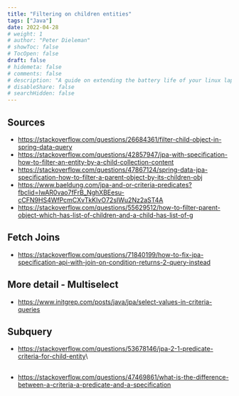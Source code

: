 ```yaml
---
title: "Filtering on children entities"
tags: ["Java"]
date: 2022-04-28
# weight: 1
# author: "Peter Dieleman"
# showToc: false
# TocOpen: false
draft: false
# hidemeta: false
# comments: false
# description: "A guide on extending the battery life of your linux laptop"
# disableShare: false
# searchHidden: false
---
```


## Sources

- <https://stackoverflow.com/questions/26684361/filter-child-object-in-spring-data-query>
- <https://stackoverflow.com/questions/42857947/jpa-with-specification-how-to-filter-an-entity-by-a-child-collection-content>
- <https://stackoverflow.com/questions/47867124/spring-data-jpa-specification-how-to-filter-a-parent-object-by-its-children-obj>
- <https://www.baeldung.com/jpa-and-or-criteria-predicates?fbclid=IwAR0vao7fFrB_NghXBEesu-cCFN9HS4WfPcmCXvTkKIvO72sIWu2Nz2aST4A>
- <https://stackoverflow.com/questions/55629512/how-to-filter-parent-object-which-has-list-of-children-and-a-child-has-list-of-g>


## Fetch Joins

- <https://stackoverflow.com/questions/71840199/how-to-fix-jpa-specification-api-with-join-on-condition-returns-2-query-instead>

## More detail - Multiselect

- <https://www.initgrep.com/posts/java/jpa/select-values-in-criteria-queries>

## Subquery

- <https://stackoverflow.com/questions/53678146/jpa-2-1-predicate-criteria-for-child-entity>\

##

- <https://stackoverflow.com/questions/47469861/what-is-the-difference-between-a-criteria-a-predicate-and-a-specification>